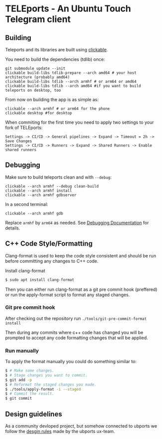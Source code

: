 # TELEports - An Ubuntu Touch Telegram client

## Building
Teleports and its libraries are built using [clickable](https://clickable.bhdouglass.com/en/latest/).

You need to build the dependencies (tdlib) once:

    git submodule update --init
    clickable build-libs tdlib-prepare --arch amd64 # your host architecture (probably amd64)
    clickable build-libs tdlib --arch armhf # or arm64 or amd64
    clickable build-libs tdlib --arch amd64 #if you want to build teleports on desktop, too

From now on building the app is as simple as:

    clickable --arch armhf # or arm64 for the phone
    clickable desktop #for desktop

When commiting for the first time you need to apply two settings to your fork of TELEports:

    Settings -> CI/CD -> General pipelines -> Expand -> Timeout = 2h -> Save Changes
    Settings -> CI/CD -> Runners -> Expand -> Shared Runners -> Enable shared runners

## Debugging
Make sure to build teleports clean and with `--debug`:

    clickable --arch armhf --debug clean-build
    clickable --arch armhf install
    clickable --arch armhf gdbserver

In a second terminal:

    clickable --arch armhf gdb

Replace `armhf` by `arm64` as needed. See [Debugging Documentation](https://clickable-ut.dev/en/latest/debugging.html) for details.

## C++ Code Style/Formatting

Clang-format is used to keep the code style consistent and should be run before committing any changes to C++ code.

Install clang-format

```bash
$ sudo apt install clang-format
```

Then you can either run clang-format as a git pre commit hook (preffered) or run the apply-format script to format any staged
changes.

### Git pre commit hook

After checking out the repository run `./tools/git-pre-commit-format install`

Then during any commits where c++ code has changed you will be prompted to accept any code formatting changes that will be applied.

### Run manually

To apply the format manually you could do something similar to:

```bash
$ # Make some changes.
$ # Stage changes you want to commit.
$ git add -p
$ # Reformat the staged changes you made.
$ ./tools/apply-format -i --staged
$ # Commit the result.
$ git commit
```
## Design guidelines

As a community devloped project, but somehow connected to ubports we follow the [desgin rules](https://gitlab.com/ubports/teams/ux-des/ubuntu-touch-human-interface-guidelines---hib/wikis/home) made by the ubports ux-team.
